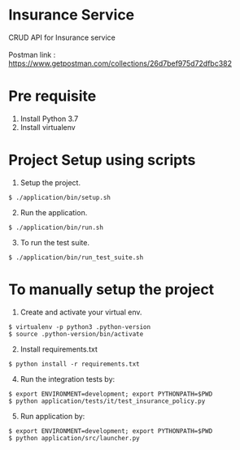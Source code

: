 # Insurance Service

CRUD API for Insurance service <br><br>
Postman link : https://www.getpostman.com/collections/26d7bef975d72dfbc382
# Pre requisite
1. Install Python 3.7
2. Install virtualenv

# Project Setup using scripts

1. Setup the project.

```
$ ./application/bin/setup.sh
```

2. Run the application.

```
$ ./application/bin/run.sh
```

3. To run the test suite.

```
$ ./application/bin/run_test_suite.sh
```


# To manually setup the project 

1. Create and activate your virtual env.
```
$ virtualenv -p python3 .python-version
$ source .python-version/bin/activate
```

2. Install requirements.txt
```
$ python install -r requirements.txt
```

4. Run the integration tests by:
```
$ export ENVIRONMENT=development; export PYTHONPATH=$PWD
$ python application/tests/it/test_insurance_policy.py
```

5. Run application by:
```
$ export ENVIRONMENT=development; export PYTHONPATH=$PWD
$ python application/src/launcher.py
```
